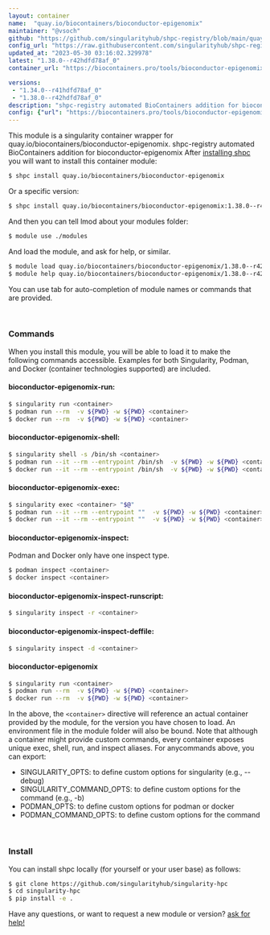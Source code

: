 ```yaml
---
layout: container
name:  "quay.io/biocontainers/bioconductor-epigenomix"
maintainer: "@vsoch"
github: "https://github.com/singularityhub/shpc-registry/blob/main/quay.io/biocontainers/bioconductor-epigenomix/container.yaml"
config_url: "https://raw.githubusercontent.com/singularityhub/shpc-registry/main/quay.io/biocontainers/bioconductor-epigenomix/container.yaml"
updated_at: "2023-05-30 03:16:02.329978"
latest: "1.38.0--r42hdfd78af_0"
container_url: "https://biocontainers.pro/tools/bioconductor-epigenomix"

versions:
 - "1.34.0--r41hdfd78af_0"
 - "1.38.0--r42hdfd78af_0"
description: "shpc-registry automated BioContainers addition for bioconductor-epigenomix"
config: {"url": "https://biocontainers.pro/tools/bioconductor-epigenomix", "maintainer": "@vsoch", "description": "shpc-registry automated BioContainers addition for bioconductor-epigenomix", "latest": {"1.38.0--r42hdfd78af_0": "sha256:948be4fd509cef1485fedff15d05b24dcca0ee5cb3f4193590ba1442dd0be46b"}, "tags": {"1.34.0--r41hdfd78af_0": "sha256:1c0e6b7e8b8c097f1007489dcebb1ad92583a74b3aeef115c110451e120edbac", "1.38.0--r42hdfd78af_0": "sha256:948be4fd509cef1485fedff15d05b24dcca0ee5cb3f4193590ba1442dd0be46b"}, "docker": "quay.io/biocontainers/bioconductor-epigenomix"}
---
```


This module is a singularity container wrapper for quay.io/biocontainers/bioconductor-epigenomix.
shpc-registry automated BioContainers addition for bioconductor-epigenomix
After [installing shpc](#install) you will want to install this container module:


```bash
$ shpc install quay.io/biocontainers/bioconductor-epigenomix
```

Or a specific version:

```bash
$ shpc install quay.io/biocontainers/bioconductor-epigenomix:1.38.0--r42hdfd78af_0
```

And then you can tell lmod about your modules folder:

```bash
$ module use ./modules
```

And load the module, and ask for help, or similar.

```bash
$ module load quay.io/biocontainers/bioconductor-epigenomix/1.38.0--r42hdfd78af_0
$ module help quay.io/biocontainers/bioconductor-epigenomix/1.38.0--r42hdfd78af_0
```

You can use tab for auto-completion of module names or commands that are provided.

<br>

### Commands

When you install this module, you will be able to load it to make the following commands accessible.
Examples for both Singularity, Podman, and Docker (container technologies supported) are included.

#### bioconductor-epigenomix-run:

```bash
$ singularity run <container>
$ podman run --rm  -v ${PWD} -w ${PWD} <container>
$ docker run --rm  -v ${PWD} -w ${PWD} <container>
```

#### bioconductor-epigenomix-shell:

```bash
$ singularity shell -s /bin/sh <container>
$ podman run --it --rm --entrypoint /bin/sh  -v ${PWD} -w ${PWD} <container>
$ docker run --it --rm --entrypoint /bin/sh  -v ${PWD} -w ${PWD} <container>
```

#### bioconductor-epigenomix-exec:

```bash
$ singularity exec <container> "$@"
$ podman run --it --rm --entrypoint ""  -v ${PWD} -w ${PWD} <container> "$@"
$ docker run --it --rm --entrypoint ""  -v ${PWD} -w ${PWD} <container> "$@"
```

#### bioconductor-epigenomix-inspect:

Podman and Docker only have one inspect type.

```bash
$ podman inspect <container>
$ docker inspect <container>
```

#### bioconductor-epigenomix-inspect-runscript:

```bash
$ singularity inspect -r <container>
```

#### bioconductor-epigenomix-inspect-deffile:

```bash
$ singularity inspect -d <container>
```



#### bioconductor-epigenomix

```bash
$ singularity run <container>
$ podman run --rm  -v ${PWD} -w ${PWD} <container>
$ docker run --rm  -v ${PWD} -w ${PWD} <container>
```


In the above, the `<container>` directive will reference an actual container provided
by the module, for the version you have chosen to load. An environment file in the
module folder will also be bound. Note that although a container
might provide custom commands, every container exposes unique exec, shell, run, and
inspect aliases. For anycommands above, you can export:

 - SINGULARITY_OPTS: to define custom options for singularity (e.g., --debug)
 - SINGULARITY_COMMAND_OPTS: to define custom options for the command (e.g., -b)
 - PODMAN_OPTS: to define custom options for podman or docker
 - PODMAN_COMMAND_OPTS: to define custom options for the command

<br>

### Install

You can install shpc locally (for yourself or your user base) as follows:

```bash
$ git clone https://github.com/singularityhub/singularity-hpc
$ cd singularity-hpc
$ pip install -e .
```

Have any questions, or want to request a new module or version? [ask for help!](https://github.com/singularityhub/singularity-hpc/issues)